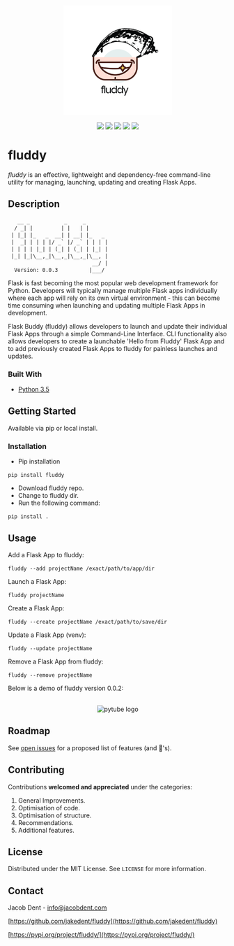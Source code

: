 <div align="center">
  <img src="art/fluddy.png" width="250" height="250" alt="pytube logo" />
  <p align="center">
	  <img src="https://img.shields.io/badge/python-3.5%2B-blue" />
	  <img src="https://img.shields.io/badge/pypi-0.0.3-blue" />
	    <img src="https://img.shields.io/badge/Build-stable-brightgreen" />
	 <img src="https://img.shields.io/badge/downloads-1%2F%20month-brightgreen" />
	  <img src="https://img.shields.io/badge/Compatibility-MacOS.%20Windows.%20Linux.-lightgrey" />
	  
	  
	 
  </p>
  
</div>


# fluddy

*fluddy* is an effective, lightweight and dependency-free command-line utility for managing, launching, updating and creating Flask Apps.


<!-- ABOUT THE PROJECT -->
## Description


       __ _           _     _
      / _| |         | |   | |
     | |_| |_   _  __| | __| |_   _
     |  _| | | | |/ _` |/ _` | | | |
     | | | | |_| | (_| | (_| | |_| |
     |_| |_|\__,_|\__,_|\__,_|\__, |
                               __/ |
      Version: 0.0.3          |___/


Flask is fast becoming the most popular web development framework for Python. Developers will typically manage multiple Flask apps individually where each app will rely on its own virtual environment - this can become time consuming when launching and updating multiple Flask Apps in development. 

Flask Buddy (fluddy) allows developers to launch and update their individual Flask Apps through a simple Command-Line Interface. CLI functionality also allows developers to create a launchable 'Hello from Fluddy' Flask App and to add previously created Flask Apps to fluddy for painless launches and updates.

### Built With

* [Python 3.5]()


<!-- GETTING STARTED -->
## Getting Started

Available via pip or local install.

### Installation
 
* Pip installation

```
pip install fluddy
```
* Download fluddy repo.
* Change to fluddy dir.
* Run the following command:

```
pip install .
```

<!-- USAGE EXAMPLES -->
## Usage
Add a Flask App to fluddy: 

```
fluddy --add projectName /exact/path/to/app/dir
```

Launch a Flask App:

```
fluddy projectName
```
Create a Flask App:

```
fluddy --create projectName /exact/path/to/save/dir
```
Update a Flask App (venv):

```
fluddy --update projectName
```
Remove a Flask App from fluddy:

```
fluddy --remove projectName
```

Below is a demo of fluddy version 0.0.2:

<div align="center">
<br>
 <img src="art/fluddy-demo.gif" alt="pytube logo" />
</div>
<!-- ROADMAP -->

## Roadmap

See [open issues](https://github.com/jakedent/fluddy/issues) for a proposed list of features (and 🐞's).



<!-- CONTRIBUTING -->
## Contributing

Contributions **welcomed and appreciated** under the categories:

1. General Improvements.
2. Optimisation of code.
3. Optimisation of structure.
3. Recommendations.
4. Additional features.


<!-- LICENSE -->
## License

Distributed under the MIT License. See `LICENSE` for more information.



<!-- CONTACT -->
## Contact

Jacob Dent - info@jacobdent.com

[https://github.com/jakedent/fluddy](https://github.com/jakedent/fluddy)

[https://pypi.org/project/fluddy/](https://pypi.org/project/fluddy/)

